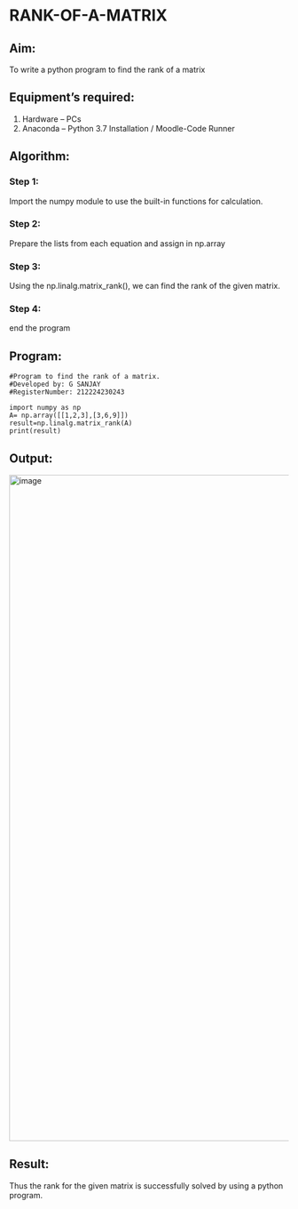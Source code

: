 # RANK-OF-A-MATRIX
## Aim:
To write a python program to find the rank of a matrix
## Equipment’s required:
1. 	Hardware – PCs
2. 	Anaconda – Python 3.7 Installation / Moodle-Code Runner
## Algorithm:
### Step 1: 
Import the numpy module to use the built-in functions for calculation.
### Step 2:
 Prepare the lists from each equation and assign in np.array
### Step 3:
 Using the np.linalg.matrix_rank(), we can find the rank of the given matrix.
### Step 4: 
end the program
## Program:
```
#Program to find the rank of a matrix.
#Developed by: G SANJAY
#RegisterNumber: 212224230243
```
```
import numpy as np
A= np.array([[1,2,3],[3,6,9]])
result=np.linalg.matrix_rank(A)
print(result)
```
## Output:
<img width="1917" height="1199" alt="image" src="https://github.com/user-attachments/assets/eb73bf7b-7d0a-4b20-87a9-c8224cab86d7" />

## Result:
Thus the rank for the given matrix is successfully solved by  using a python program.

